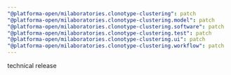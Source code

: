 ```yaml
---
"@platforma-open/milaboratories.clonotype-clustering": patch
"@platforma-open/milaboratories.clonotype-clustering.model": patch
"@platforma-open/milaboratories.clonotype-clustering.software": patch
"@platforma-open/milaboratories.clonotype-clustering.test": patch
"@platforma-open/milaboratories.clonotype-clustering.ui": patch
"@platforma-open/milaboratories.clonotype-clustering.workflow": patch
---
```


technical release

